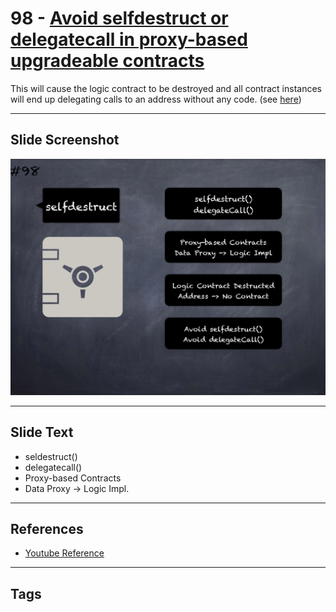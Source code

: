 # 98 - [Avoid selfdestruct or delegatecall in proxy-based upgradeable contracts](Avoid%20selfdestruct%20or%20delegatecall%20in%20proxy-based%20upgradeable%20contracts.md)
This will cause the logic contract to be destroyed and all contract instances will end up delegating calls to an address without any code. (see [here](https://docs.openzeppelin.com/upgrades-plugins/1.x/writing-upgradeable#potentially-unsafe-operations))
___
## Slide Screenshot
![098.png](../../images/4.%20Pitfalls%20and%20Best%20Practices%20101/098.png)
___
## Slide Text
- seldestruct()
- delegatecall()
- Proxy-based Contracts
- Data Proxy -> Logic Impl.
___
## References
- [Youtube Reference](https://youtu.be/vyWLO5Dlg50?t=1052)
___
## Tags
